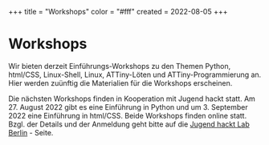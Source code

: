 +++
title = "Workshops"
color = "#fff"
created = 2022-08-05
+++

<script lang="ts">
  import Figure from '$lib/components/Figure.svelte';
</script>

# Workshops

Wir bieten derzeit Einführungs-Workshops zu den Themen Python, html/CSS, Linux-Shell, Linux, ATTiny-Löten und ATTiny-Programmierung an. Hier werden zuünftig die Materialien für die Workshops erscheinen.

Die nächsten Workshops finden in Kooperation mit Jugend hackt statt. Am 27. August 2022 gibt es eine Einführung in Python und um 3. September 2022 eine Einführung in html/CSS. Beide Workshops finden online statt. Bzgl. der Details und der Anmeldung geht bitte auf die [Jugend hackt Lab Berlin](https://jugendhackt.org/lab/berlin/) - Seite.
